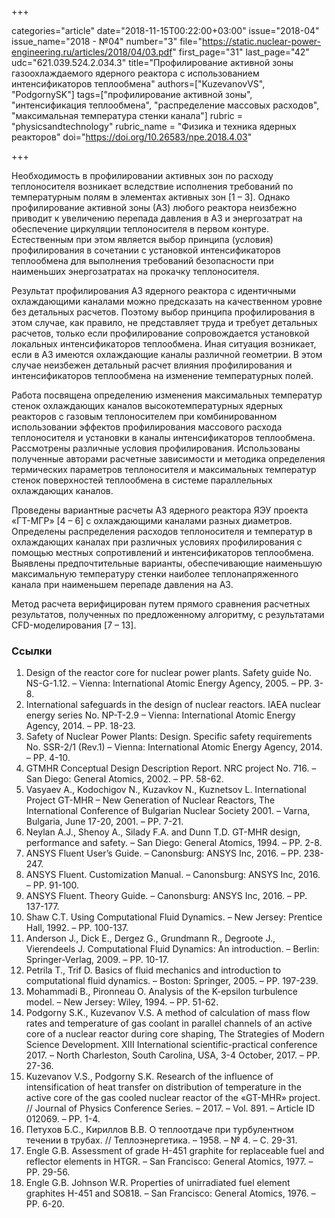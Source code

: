 +++

categories="article"
date="2018-11-15T00:22:00+03:00"
issue="2018-04"
issue_name="2018 - №04"
number="3"
file="https://static.nuclear-power-engineering.ru/articles/2018/04/03.pdf"
first_page="31"
last_page="42"
udc="621.039.524.2.034.3"
title="Профилирование активной зоны газоохлаждаемого ядерного реактора с использованием интенсификаторов теплообмена"
authors=["KuzevanovVS", "PodgornySK"]
tags=["профилирование активной зоны", "интенсификация теплообмена", "распределение массовых расходов", "максимальная температура стенки канала"]
rubric = "physicsandtechnology"
rubric_name = "Физика и техника ядерных реакторов"
doi="https://doi.org/10.26583/npe.2018.4.03"

+++

Необходимость в профилировании активных зон по расходу теплоносителя возникает вследствие исполнения требований по температурным полям в элементах активных зон [1 – 3]. Однако профилирование активной зоны (АЗ) любого реактора неизбежно приводит к увеличению перепада давления в АЗ и энергозатрат на обеспечение циркуляции теплоносителя в первом контуре. Естественным при этом является выбор принципа (условия) профилирования в сочетании с установкой интенсификаторов теплообмена для выполнения требований безопасности при наименьших энергозатратах на прокачку теплоносителя.

Результат профилирования АЗ ядерного реактора с идентичными охлаждающими каналами можно предсказать на качественном уровне без детальных расчетов. Поэтому выбор принципа профилирования в этом случае, как правило, не представляет труда и требует детальных расчетов, только если профилирование сопровождается установкой локальных интенсификаторов теплообмена. Иная ситуация возникает, если в АЗ имеются охлаждающие каналы различной геометрии. В этом случае неизбежен детальный расчет влияния профилирования и интенсификаторов теплообмена на изменение температурных полей.

Работа посвящена определению изменения максимальных температур стенок охлаждающих каналов высокотемпературных ядерных реакторов с газовым теплоносителем при комбинированном использовании эффектов профилирования массового расхода теплоносителя и установки в каналы интенсификаторов теплообмена. Рассмотрены различные условия профилирования. Использованы полученные авторами расчетные зависимости и методика определения термических параметров теплоносителя и максимальных температур стенок поверхностей теплообмена в системе параллельных охлаждающих каналов.

Проведены вариантные расчеты АЗ ядерного реактора ЯЭУ проекта «ГТ-МГР» [4 – 6] с охлаждающими каналами разных диаметров. Определены распределения расходов теплоносителя и температур в охлаждающих каналах при различных условиях профилирования с помощью местных сопротивлений и интенсификаторов теплообмена. Выявлены предпочтительные варианты, обеспечивающие наименьшую максимальную температуру стенки наиболее теплонапряженного канала при наименьшем перепаде давления на АЗ.

Метод расчета верифицирован путем прямого сравнения расчетных результатов, полученных по предложенному алгоритму, с результатами CFD-моделирования [7 – 13].

### Ссылки

1. Design of the reactor core for nuclear power plants. Safety guide No. NS-G-1.12. – Vienna: International Atomic Energy Agency, 2005. – PP. 3-8.
2. International safeguards in the design of nuclear reactors. IAEA nuclear energy series No. NP-T-2.9 – Vienna: International Atomic Energy Agency, 2014. – PP. 18-23.
3. Safety of Nuclear Power Plants: Design. Specific safety requirements No. SSR-2/1 (Rev.1) – Vienna: International Atomic Energy Agency, 2014. – PP. 4-10.
4. GTMHR Conceptual Design Description Report. NRC project No. 716. – San Diego: General Atomics, 2002. – PP. 58-62.
5. Vasyaev A., Kodochigov N., Kuzavkov N., Kuznetsov L. International Project GT-MHR – New Generation of Nuclear Reactors, The International Conference of Bulgarian Nuclear Society 2001. – Varna, Bulgaria, June 17-20, 2001. – PP. 7-21.
6. Neylan A.J., Shenoy A., Silady F.A. and Dunn T.D. GT-MHR design, performance and safety. – San Diego: General Atomics, 1994. – PP. 2-8.
7. ANSYS Fluent User’s Guide. – Canonsburg: ANSYS Inc, 2016. – PP. 238-247.
8. ANSYS Fluent. Customization Manual. – Canonsburg: ANSYS Inc, 2016. – PP. 91-100.
9. ANSYS Fluent. Theory Guide. – Canonsburg: ANSYS Inc, 2016. – PP. 137-177.
10. Shaw C.T. Using Computational Fluid Dynamics. – New Jersey: Prentice Hall, 1992. – PP. 100-137.
11. Anderson J., Dick E., Dergez G., Grundmann R., Degroote J., Vierendeels J. Computational Fluid Dynamics: An introduction. – Berlin: Springer-Verlag, 2009. – PP. 10-17.
12. Petrila T., Trif D. Basics of fluid mechanics and introduction to computational fluid dynamics. – Boston: Springer, 2005. – PP. 197-239.
13. Mohammadi B., Pironneau O. Analysis of the K-epsilon turbulence model. – New Jersey: Wiley, 1994. – PP. 51-62.
14. Podgorny S.K., Kuzevanov V.S. A method of calculation of mass flow rates and temperature of gas coolant in parallel channels of an active core of a nuclear reactor during core shaping, The Strategies of Modern Science Development. XIII International scientific-practical conference 2017. – North Charleston, South Carolina, USA, 3-4 October, 2017. – PP. 27-36.
15. Kuzevanov V.S., Podgorny S.K. Research of the influence of intensification of heat transfer on distribution of temperature in the active core of the gas cooled nuclear reactor of the «GT-MHR» project. // Journal of Physics Conference Series. – 2017. – Vol. 891. – Article ID 012069. – PP. 1-4.
16. Петухов Б.С., Кириллов В.В. О теплоотдаче при турбулентном течении в трубах. // Теплоэнергетика. – 1958. – № 4. – C. 29-31.
17. Engle G.B. Assessment of grade H-451 graphite for replaceable fuel and reflector elements in HTGR. – San Francisco: General Atomics, 1977. – PP. 29-56.
18. Engle G.B. Johnson W.R. Properties of unirradiated fuel element graphites H-451 and SO818. – San Francisco: General Atomics, 1976. – PP. 6-20.